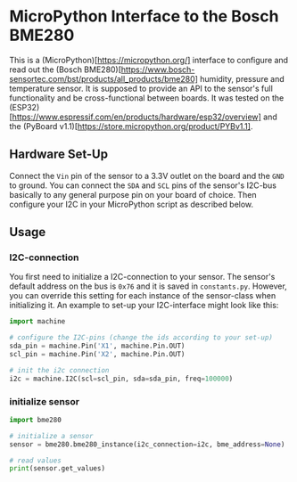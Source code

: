 
# MicroPython Interface to the Bosch BME280

This is a (MicroPython)[https://micropython.org/] interface to configure and read out the (Bosch BME280)[https://www.bosch-sensortec.com/bst/products/all_products/bme280] humidity, pressure and temperature sensor. It is supposed to provide an API to the sensor's full functionality and be cross-functional between boards. It was tested on the (ESP32)[https://www.espressif.com/en/products/hardware/esp32/overview] and the (PyBoard v1.1)[https://store.micropython.org/product/PYBv1.1].


## Hardware Set-Up
Connect the `Vin` pin of the sensor to a 3.3V outlet on the board and the `GND` to ground. You can connect the `SDA` and `SCL` pins of the sensor's I2C-bus basically to any general purpose pin on your board of choice. Then configure your I2C in your MicroPython script as described below.

## Usage

### I2C-connection
You first need to initialize a I2C-connection to your sensor. The sensor's default address on the bus is `0x76` and it is saved in `constants.py`. However, you can override this setting for each instance of the sensor-class when initializing it. An example to set-up your I2C-interface might look like this:

```python
import machine

# configure the I2C-pins (change the ids according to your set-up)
sda_pin = machine.Pin('X1', machine.Pin.OUT)
scl_pin = machine.Pin('X2', machine.Pin.OUT)

# init the i2c connection
i2c = machine.I2C(scl=scl_pin, sda=sda_pin, freq=100000)

```

### initialize sensor

```python
import bme280

# initialize a sensor
sensor = bme280.bme280_instance(i2c_connection=i2c, bme_address=None)

# read values
print(sensor.get_values)

```
